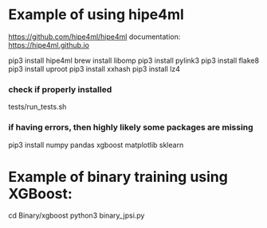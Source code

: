 # Example of using hipe4ml

https://github.com/hipe4ml/hipe4ml 
documentation: https://hipe4ml.github.io

pip3 install hipe4ml
brew install libomp
pip3 install pylink3
pip3 install flake8
pip3 install uproot
pip3 install xxhash
pip3 install lz4

### check if properly installed

tests/run_tests.sh

### if having errors, then highly likely some packages are missing

pip3 install numpy  pandas  xgboost  matplotlib sklearn

# Example of binary training using XGBoost:

cd Binary/xgboost
python3 binary_jpsi.py
